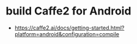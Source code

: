 
build Caffe2 for Android
====
* https://caffe2.ai/docs/getting-started.html?platform=android&configuration=compile
